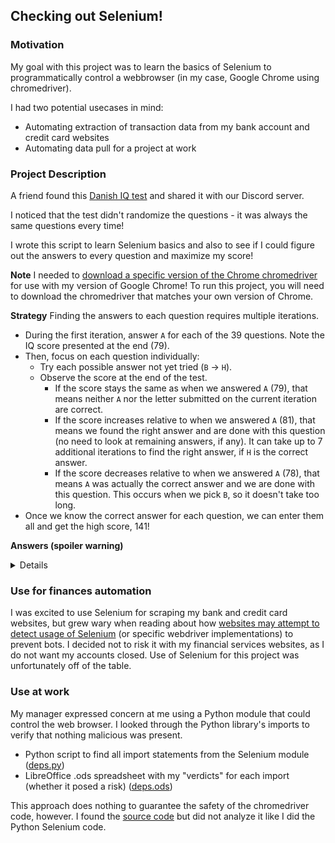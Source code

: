 ## Checking out Selenium!

### Motivation
My goal with this project was to learn the basics of Selenium to programmatically control a webbrowser (in my case, Google Chrome using chromedriver).

I had two potential usecases in mind:
- Automating extraction of transaction data from my bank account and credit card websites
- Automating data pull for a project at work

### Project Description
A friend found this [Danish IQ test](http://mensa.dk/iqtest/index.html) and shared it with our Discord server.

I noticed that the test didn't randomize the questions - it was always the same questions every time!

I wrote this script to learn Selenium basics and also to see if I could figure out the answers to every question and maximize my score!

**Note** I needed to [download a specific version of the Chrome chromedriver](https://chromedriver.chromium.org/downloads) for use with my version of Google Chrome!  To run this project, you will need to download the chromedriver that matches your own version of Chrome.

**Strategy**
Finding the answers to each question requires multiple iterations.

- During the first iteration, answer `A` for each of the 39 questions.  Note the IQ score presented at the end (79).
- Then, focus on each question individually:
    - Try each possible answer not yet tried (`B` -> `H`).
    - Observe the score at the end of the test.
        - If the score stays the same as when we answered `A` (79), that means neither `A` nor the letter submitted on the current iteration are correct.
        - If the score increases relative to when we answered `A` (81), that means we found the right answer and are done with this question (no need to look at remaining answers, if any).  It can take up to 7 additional iterations to find the right answer, if `H` is the correct answer.
        - If the score decreases relative to when we answered `A` (78), that means `A` was actually the correct answer and we are done with this question.  This occurs when we pick `B`, so it doesn't take too long.
- Once we know the correct answer for each question, we can enter them all and get the high score, 141!

**Answers (spoiler warning)**
    <details>
    `{1: 'c',
    2: 'f',
    3: 'g',
    4: 'c',
    5: 'b',
    6: 'h',
    7: 'f',
    8: 'a',
    9: 'h',
    10: 'c',
    11: 'c',
    12: 'h',
    13: 'e',
    14: 'g',
    15: 'd',
    16: 'b',
    17: 'f',
    18: 'e',
    19: 'b',
    20: 'c',
    21: 'a',
    22: 'e',
    23: 'e',
    24: 'c',
    25: 'f',
    26: 'd',
    27: 'd',
    28: 'd',
    29: 'b',
    30: 'e',
    31: 'd',
    32: 'a',
    33: 'b',
    34: 'a',
    35: 'c',
    36: 'a',
    37: 'f',
    38: 'a',
    39: 'f'}`
    </details>

### Use for finances automation
I was excited to use Selenium for scraping my bank and credit card websites, but grew wary when reading about how [websites may attempt to detect usage of Selenium](https://old.reddit.com/r/Python/comments/ov73ci/selenium_with_python_security/h78emig/) (or specific webdriver implementations) to prevent bots.  I decided not to risk it with my financial services websites, as I do not want my accounts closed.  Use of Selenium for this project was unfortunately off of the table.

### Use at work
My manager expressed concern at me using a Python module that could control the web browser.  I looked through the Python library's imports to verify that nothing malicious was present.
- Python script to find all import statements from the Selenium module ([deps.py](deps.py))
- LibreOffice .ods spreadsheet with my "verdicts" for each import (whether it posed a risk) ([deps.ods](deps.ods))

This approach does nothing to guarantee the safety of the chromedriver code, however.  I found the [source code](https://chromium.googlesource.com/chromium/src/+/refs/heads/main/chrome/test/chromedriver/) but did not analyze it like I did the Python Selenium code.